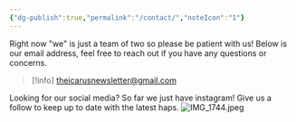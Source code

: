 ```yaml
---
{"dg-publish":true,"permalink":"/contact/","noteIcon":"1"}
---
```


Right now "we" is just a team of two so please be patient with us! Below is our email address, feel free to reach out if you have any questions or concerns.

>[!info] theicarusnewsletter@gmail.com

Looking for our social media? So far we just have instagram! Give us a follow to keep up to date with the latest haps.
![IMG_1744.jpeg](/img/user/IMG_1744.jpeg)